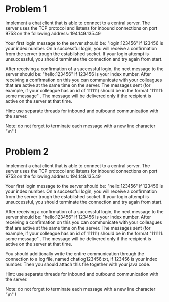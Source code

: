 # Problem 1
Implement a chat client that is able to connect to a central server. The server uses the TCP protocol and listens for inbound connections on port 9753 on the following address: 194.149.135.49


Your first login message to the server should be: "login:123456" if 123456 is your index number. On a successful login, you will receive a confirmation from the server trough the established socket. If your login attempt is unsuccessful, you should terminate the connection and try again from start.


After receiving a confirmation of a successful login, the next message to the server should be: "hello:123456" if 123456 is your index number. After receiving a confirmation on this you can communicate with your colleagues that are active at the same time on the server. The messages sent (for example, if your colleague has an id of 111111) should be in the format "111111: some message" . The message will be delivered only if the recipient is active on the server at that time.


Hint: use separate threads for inbound and outbound communication with the server.

Note: do not forget to terminate each message with a new line character "\n" !

# Problem 2
Implement a chat client that is able to connect to a central server. The server uses the TCP protocol and listens for inbound connections on port 9753 on the following address: 194.149.135.49

Your first login message to the server should be: "hello:123456" if 123456 is your index number. On a successful login, you will receive a confirmation from the server trough the established socket. If your login attempt is unsuccessful, you should terminate the connection and try again from start.


After receiving a confirmation of a successful login, the next message to the server should be: "hello:123456" if 123456 is your index number. After receiving a confirmation on this you can communicate with your colleagues that are active at the same time on the server. The messages sent (for example, if your colleague has an id of 111111) should be in the format "111111: some message" . The message will be delivered only if the recipient is active on the server at that time.

You should additionally write the entire communication through the connection to a log file, named chatlog123456.txt, if 123456 is your index number. Then you should attach this file together with your java code.


Hint: use separate threads for inbound and outbound communication with the server.

Note: do not forget to terminate each message with a new line character "\n" !
